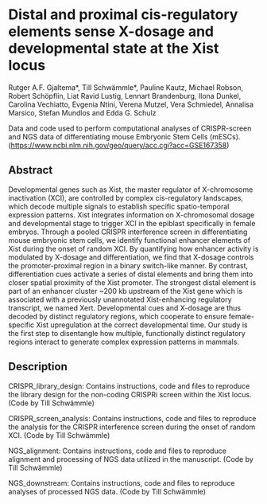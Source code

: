# Distal and proximal cis-regulatory elements sense X-dosage and developmental state at the Xist locus
Rutger A.F. Gjaltema*, Till Schwämmle*, Pauline Kautz, Michael Robson, Robert Schöpflin, Liat Ravid Lustig, Lennart Brandenburg, Ilona Dunkel, Carolina Vechiatto, Evgenia Ntini, Verena Mutzel, Vera Schmiedel, Annalisa Marsico, Stefan Mundlos and Edda G. Schulz 

Data and code used to perform computational analyses of CRISPR-screen and NGS data of differentiating mouse Embryonic Stem Cells (mESCs). (https://www.ncbi.nlm.nih.gov/geo/query/acc.cgi?acc=GSE167358)


## Abstract
Developmental genes such as Xist, the master regulator of X-chromosome inactivation (XCI), are controlled by complex cis-regulatory landscapes, which decode multiple signals to establish specific spatio-temporal expression patterns. Xist integrates information on X-chromosomal dosage and developmental stage to trigger XCI in the epiblast specifically in female embryos. Through a pooled CRISPR interference screen in differentiating mouse embryonic stem cells, we identify functional enhancer elements of Xist during the onset of random XCI. By quantifying how enhancer activity is modulated by X-dosage and differentiation, we find that X-dosage controls the promoter-proximal region in a binary switch-like manner. By contrast, differentiation cues activate a series of distal elements and bring them into closer spatial proximity of the Xist promoter. The strongest distal element is part of an enhancer cluster ~200 kb upstream of the Xist gene which is associated with a previously unannotated Xist-enhancing regulatory transcript, we named Xert. Developmental cues and X-dosage are thus decoded by distinct regulatory regions, which cooperate to ensure female-specific Xist upregulation at the correct developmental time. Our study is the first step to disentangle how multiple, functionally distinct regulatory regions interact to generate complex expression patterns in mammals.


## Description
CRISPR_library_design: Contains instructions, code and files to reproduce the library design for the non-coding CRISPRi screen within the Xist locus. (Code by Till Schwämmle)

CRISPR_screen_analysis: Contains instructions, code and files to reproduce the analysis for the CRISPR interference screen during the onset of random XCI. (Code by Till Schwämmle)

NGS_alignment: Contains instructions, code and files to reproduce alignment and processing of NGS data utilized in the manuscript. (Code by Till Schwämmle)

NGS_downstream: Contains instructions, code and files to reproduce analyses of processed NGS data. (Code by Till Schwämmle)


